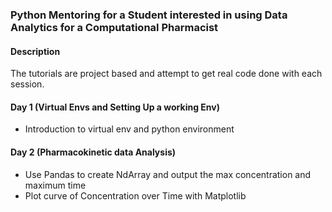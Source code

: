 ### Python Mentoring for a Student interested in using Data Analytics for a Computational Pharmacist

#### Description
The tutorials are project based and attempt to get real code done with each session.

#### Day 1 (Virtual Envs and Setting Up a working Env)
- Introduction to virtual env and python environment

#### Day 2 (Pharmacokinetic data Analysis)
- Use Pandas to create NdArray and output the max concentration and maximum time
- Plot curve of Concentration over Time with Matplotlib